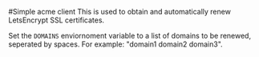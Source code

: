 #Simple acme client
This is used to obtain and automatically renew LetsEncrypt SSL certificates.

Set the `DOMAINS` enviornoment variable to a list of domains to be renewed, seperated by spaces.
For example: "domain1 domain2 domain3".
